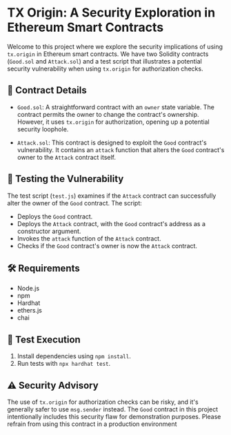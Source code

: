 # TX Origin: A Security Exploration in Ethereum Smart Contracts

Welcome to this project where we explore the security implications of using `tx.origin` in Ethereum smart contracts. We have two Solidity contracts (`Good.sol` and `Attack.sol`) and a test script that illustrates a potential security vulnerability when using `tx.origin` for authorization checks.

## 📘 Contract Details

- `Good.sol`: A straightforward contract with an `owner` state variable. The contract permits the owner to change the contract's ownership. However, it uses `tx.origin` for authorization, opening up a potential security loophole.

- `Attack.sol`: This contract is designed to exploit the `Good` contract's vulnerability. It contains an `attack` function that alters the `Good` contract's owner to the `Attack` contract itself.

## 🔬 Testing the Vulnerability

The test script (`test.js`) examines if the `Attack` contract can successfully alter the owner of the `Good` contract. The script:

- Deploys the `Good` contract.
- Deploys the `Attack` contract, with the `Good` contract's address as a constructor argument.
- Invokes the `attack` function of the `Attack` contract.
- Checks if the `Good` contract's owner is now the `Attack` contract.

## 🛠️ Requirements

- Node.js
- npm
- Hardhat
- ethers.js
- chai

## 🚀 Test Execution

1. Install dependencies using `npm install`.
2. Run tests with `npx hardhat test`.

## ⚠️ Security Advisory

The use of `tx.origin` for authorization checks can be risky, and it's generally safer to use `msg.sender` instead. The `Good` contract in this project intentionally includes this security flaw for demonstration purposes. Please refrain from using this contract in a production environment

